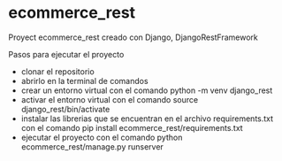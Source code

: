 # ecommerce_rest
Proyect ecommerce_rest creado con Django, DjangoRestFramework

Pasos para ejecutar el proyecto
- clonar el repositorio
- abrirlo en la terminal de comandos
- crear un entorno virtual con el comando python -m venv django_rest
- activar el entorno virtual con el comando source django_rest/bin/activate
- instalar las librerias que se encuentran en el archivo requirements.txt con el comando pip install ecommerce_rest/requirements.txt
- ejecutar el proyecto con el comando python ecommerce_rest/manage.py runserver
